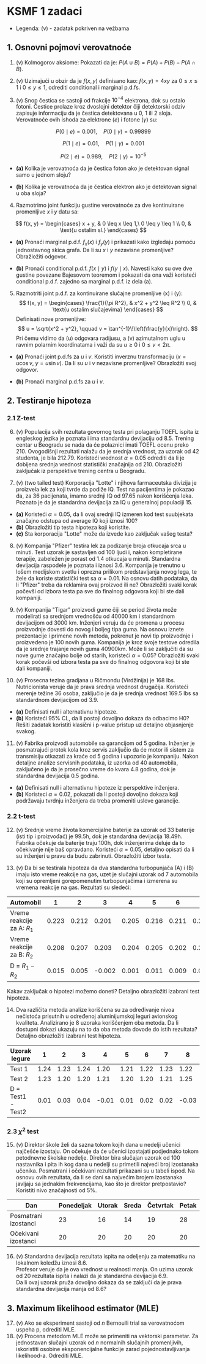 # KSMF 1 zadaci
* Legenda: (v) - zadatak pokriven na vežbama
## 1. Osnovni pojmovi verovatnoće

1. (v) Kolmogorov aksiome: Pokazati da je: $P(A\cup B)=P(A)+P(B)-P(A\cap B)$.

2. (v) Uzimajući u obzir da je $f(x,y)$ definisano kao: $f(x,y)=4xy$ za $0\leq x\leq 1$ i $0\leq y \leq 1$, odrediti conditional i marginal p.d.fs.

3. (v) Snop čestica se sastoji od frakcije $10^{-4}$ elektrona, dok su ostalo fotoni. Čestice prolaze kroz dvoslojni detektor čiji detektorski odziv zapisuje informaciju da je čestica detektovana u 0, 1 ili 2 sloja.
Verovatnoće ovih ishoda za elektrone ($e$) i fotone ($\gamma$) su:

$$
P(0 \mid e) = 0.001, \quad P(0 \mid \gamma) = 0.99899
$$  

$$
P(1 \mid e) = 0.01, \quad P(1 \mid \gamma) = 0.001
$$  

$$
P(2 \mid e) = 0.989, \quad P(2 \mid \gamma) = 10^{-5}
$$  

* **(a)** Kolika je verovatnoća da je čestica foton ako je detektovan signal samo u jednom sloju?  

* **(b)** Kolika je verovatnoća da je čestica elektron ako je detektovan signal u oba sloja?

4. Razmotrimo joint funkciju gustine verovatnoće za dve kontinuirane promenljive $x$ i $y$ datu sa:

$$
f(x, y) =
\begin{cases}
x + y, & 0 \leq x \leq 1,\ 0 \leq y \leq 1 \\
0, & \text{u ostalim sl.}
\end{cases}
$$  

* **(a)** Pronaći marginal p.d.f. $f_x(x)$ i $f_y(y)$ i prikazati kako izgledaju pomoću jednostavnog skica grafa. Da li su $x$ i $y$ nezavisne promenljive? Obražložiti odgovor.

* **(b)** Pronaći conditional p.d.f. $f(x \mid y)$ i $f(y \mid x)$. Navesti kako su ove dve gustine povezane Bajesovom teoremom i pokazati da ona važi koristeći conditional p.d.f. zajedno sa marginal p.d.f. iz dela (a).

5. Razmotriti joint p.d.f. za kontinuirane slučajne promenljive \(x\) i \(y\):
$$
f(x, y) =
\begin{cases}
\frac{1}{\pi R^2}, & x^2 + y^2 \leq R^2 \\
0, & \text{u ostalim slučajevima}
\end{cases}
$$ Definisati nove promenljive:  
$$
u = \sqrt{x^2 + y^2}, \qquad v = \tan^{-1}\!\left(\frac{y}{x}\right).
$$
Pri čemu vidimo da \(u\) odgovara radijusu, a \(v\) azimutalnom uglu u ravnim polarnim koordinatama i važi da su $u \geq 0~\textrm{i}~0 \leq v < 2\pi$.


* **(a)** Pronaći joint p.d.fs za $u$ i $v$. Koristiti inverznu transformaciju $(x = u \cos v,\; y = u \sin v)$. Da li su $u$ i $v$ nezavisne promenljive? Obrazložiti svoj odgovor.  


* **(b)** Pronaći marginal p.d.fs za $u$ i $v$.  


## 2. Testiranje hipoteza

### 2.1 Z-test

6. (v) Populacija svih rezultata govornog testa pri polaganju TOEFL ispita iz engleskog jezika je poznata i ima standardnu devijaciju od 8.5. Trening centar u Beogradu se nada da će polaznici imati TOEFL ocenu preko 210. Ovogodišnji rezultati nalažu da je srednja vrednost, za uzorak od 42 studenta, je bila 212.79. Koristeći vrednost $\alpha=0.05$ odrediti da li je dobijena srednja vrednost statistički značajnija od 210. Obrazložiti zaključak iz perspektive trening centra u Beogradu.

7. (v) (two tailed test) Korporacija "Lotte" i njihova farmaceutska divizija je proizvela lek za koji tvrde da podiže IQ. Test na pacijentima je pokazao da, za 36 pacijenata, imamo srednji IQ od 97.65 nakon korišćenja leka. Poznato je da je standardna devijacija za IQ u generalnoj populaciji 15.
* **(a)**  Koristeći $\alpha=0.05$, da li ovaj srednji IQ izmeren kod test suubjekata značajno odstupa od average IQ koji iznosi 100? 
* **(b)** Obrazložiti tip testa hipoteza koji koristite.
* **(c)**  Sta korporacija "Lotte" može da izvede kao zaključak vašeg testa?

8. (v) Kompanija "Pfizer" testira lek za podizanje broja otkucaja srca u minuti. Test uzorak je sastavljen od 100 ljudi i, nakon kompletirane terapije, zabeležen je porast od 1.4 otkucaja u minuti. Standardna devijacija raspodele je poznata i iznosi 3.6. Kompanija je trenutno u lošem medijskom svetlu i oprezna prilikom predstavljanja novog lega, te žele da koriste statistički test sa $\alpha=0.01$. Na osnovu datih podataka, da li "Pfizer" treba da reklamira ovaj proizvod ili ne? Obrazložiti svaki korak počevši od izbora testa pa sve do finalnog odgovora koji bi ste dali kompaniji.

9. (v) Kompanija "Tigar" proizvodi gume čiji se period života može modelirati sa srednjom vrednošću od 40000 km i standardnom devijacijom od 3000 km. Inženjeri veruju da će promena u procesu proizvodnje dovesti do novog i boljeg tipa guma. Na osnovu iznete prezentacije i primene novih metoda, pokrenut je novi tip proizvodnje i proizvedeno je 100 novih guma. Kompanija je kroz svoje testove odredila da je srednje trajanje novih guma 40900km. Može li se zaključiti da su nove gume značajno bolje od starih, koristeći $\alpha=0.05$? Obrazložiti svaki korak počevši od izbora testa pa sve do finalnog odgovora koji bi ste dali kompaniji.

10. (v) Prosecna tezina gradjana u Ričmondu (Virdžinija) je 168 lbs. Nutricionista veruje da je prava srednja vrednost drugačija. Koristeći merenje težine 36 osoba, zaključio je da je srednja vrednost 169.5 lbs sa standardnom devijacijom od 3.9.
* **(a)**  Definisati null i alternativnu hipoteze.
* **(b)**  Koristeći 95% CL, da li postoji dovoljno dokaza da odbacimo H0? Rešiti zadatak koristiti klasični i p-value pristup uz detaljno objasnjenje svakog.

11. (v) Fabrika proizvodi automobile sa garancijom od 5 godina. Inženjer je posmatrajući protok kola kroz servis zaključio da će motor ili sistem za transmisiju otkazati za kraće od 5 godina i upozorio je kompaniju. Nakon detaljne analize servisnih podataka, iz uzorka od 40 automobila, zaključeno je da je prosečno vreme do kvara 4.8 godina, dok je standardna devijacija 0.5 godina. 
* **(a)**  Definisati null i alternativnu hipoteze iz perspektive inženjera.
* **(b)**  Koristeci $\alpha=0.02$, pokazati da li postoji dovoljno dokaza koji podržavaju tvrdnju inženjera da treba promeniti uslove garancije.

### 2.2 t-test

12. (v) Srednje vreme života komercijalne baterije za uzorak od 33 baterije (isti tip i proizvođać) je 99.5h, dok je standardna devijacija 18.49h. Fabrika očekuje da baterije traju 100h, dok inženjerima deluje da to očekivanje nije baš opravdano. Koristeći $\alpha=0.05$, detaljno opisati da li su inženjeri u pravu da budu zabrinuti. Obrazložiti izbor testa.

13. (v) Da bi se testirala hipoteza da dva standardna turbopunjača \(A\) i \(B\) imaju isto vreme reakcije na gas, uzet je slučajni uzorak od 7 automobila koji su opremljeni gorepomenutim turbopunjačima i izmerena su vremena reakcije na gas. Rezultati su sledeći:

| **Automobil** | 1     | 2     | 3     | 4     | 5     | 6     | 7     |
|---------------|-------|-------|-------|-------|-------|-------|-------|
| Vreme reakcije za A: $R_1$ | 0.223 | 0.212 | 0.201 | 0.205 | 0.216 | 0.211 | 0.209 |
| Vreme reakcije za B: $R_2$ | 0.208 | 0.207 | 0.203 | 0.204 | 0.205 | 0.202 | 0.206 |
| D = $R_1 - R_2$              | 0.015 | 0.005 | -0.002 | 0.001 | 0.011 | 0.009 | 0.003 |


Kakav zaključak o hipotezi možemo doneti? Detaljno obrazložiti izabrani test hipoteza.

14. Dva različita metoda analize korišćena su za određivanje nivoa nečistoća prisutnih u određenoj aluminijumskoj leguri avionskog kvaliteta. Analizirano je 8 uzoraka korišćenjem oba metoda. Da li dostupni dokazi ukazuju na to da oba metoda dovode do istih rezultata? Detaljno obrazložiti izabrani test hipoteza.

| **Uzorak legure** | 1    | 2    | 3    | 4     | 5    | 6    | 7    | 8    |
|-------------------|------|------|------|-------|------|------|------|------|
| Test 1            | 1.24 | 1.23 | 1.24 | 1.20  | 1.21 | 1.22 | 1.23 | 1.22 |
| Test 2            | 1.23 | 1.20 | 1.20 | 1.21  | 1.20 | 1.20 | 1.21 | 1.25 |
| D = Test1 - Test2 | 0.01 | 0.03 | 0.04 | -0.01 | 0.01 | 0.02 | 0.02 | -0.03 |


### 2.3 $\chi^2$ test

15. (v)  Direktor škole želi da sazna tokom kojih dana u nedelji učenici najčešće izostaju. On očekuje da će učenici izostajati podjednako tokom petodnevne školske nedelje. Direktor bira slučajan uzorak od 100 nastavnika i pita ih kog dana u nedelji su primetili najveći broj izostanaka učenika. Posmatrani i očekivani rezultati prikazani su u tabeli ispod. Na osnovu ovih rezultata, da li se dani sa najvećim brojem izostanaka javljaju sa jednakim frekvencijama, kao što je direktor pretpostavio? Koristiti nivo značajnosti od $5\%$.

| **Dan**         | Ponedeljak | Utorak | Sreda | Četvrtak | Petak |
|-----------------|------------|--------|-------|----------|-------|
| Posmatrani izostanci | 23         | 16     | 14    | 19       | 28    |
| Očekivani izostanci  | 20         | 20     | 20    | 20       | 20    |


16. (v) Standardna devijacija rezultata ispita na odeljenju za matematiku na lokalnom koledžu iznosi 8.6.  
Profesor veruje da je ova vrednost u realnosti manja. On uzima uzorak od 20 rezultata ispita i nalazi da je standardna devijacija 6.9.  
Da li ovaj uzorak pruža dovoljno dokaza da se zaključi da je prava standardna devijacija manja od 8.6?

  
## 3. Maximum likelihood estimator (MLE)

17. (v) Ako se eksperiment sastoji od $n$ Bernoulli trial sa verovatnoćom uspeha p, odrediti MLE.
18. (v) Procena metodom MLE može se primeniti na vektorski parametar. Za jednostavan slučajni uzorak od $n$ normalnih slučajnih promenljivih, iskoristiti osobine eksponencijalne funkcije zarad pojednostavljivanja likelihood-a. Odrediti MLE.


